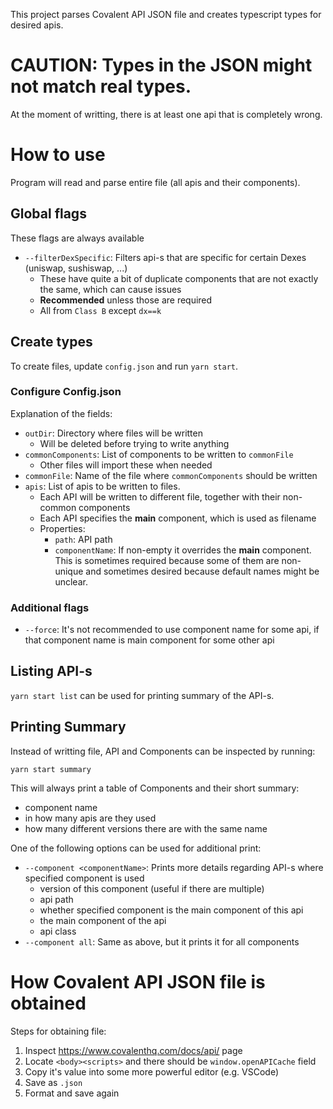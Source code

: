 This project parses Covalent API JSON file and creates typescript types for desired apis.

# CAUTION: Types in the JSON might not match real types.

At the moment of writting, there is at least one api that is completely wrong.

# How to use

Program will read and parse entire file (all apis and their components).

## Global flags

These flags are always available

* `--filterDexSpecific`: Filters api-s that are specific for certain Dexes (uniswap, sushiswap, ...)
  * These have quite a bit of duplicate components that are not exactly the same, which can cause issues
  * **Recommended** unless those are required
  * All from `Class B` except `dx==k`

## Create types

To create files, update `config.json` and run `yarn start`.

### Configure Config.json

Explanation of the fields:

* `outDir`: Directory where files will be written
  * Will be deleted before trying to write anything
* `commonComponents`: List of components to be written to `commonFile`
  * Other files will import these when needed
* `commonFile`: Name of the file where `commonComponents` should be written
* `apis`: List of apis to be written to files.
  * Each API will be written to different file, together with their non-common components
  * Each API specifies the **main** component, which is used as filename
  * Properties:
    * `path`: API path
    * `componentName`: If non-empty it overrides the **main** component. This is sometimes
    required because some of them are non-unique and sometimes desired because default
    names might be unclear.

### Additional flags

* `--force`: It's not recommended to use component name for some api, if that component name is
main component for some other api

## Listing API-s

`yarn start list` can be used for printing summary of the API-s.

## Printing Summary

Instead of writting file, API and Components can be inspected by running:

`yarn start summary`

This will always print a table of Components and their short summary:

* component name
* in how many apis are they used
* how many different versions there are with the same name

One of the following options can be used for additional print:

* `--component <componentName>`: Prints more details regarding API-s where specified component is used
  * version of this component (useful if there are multiple)
  * api path
  * whether specified component is the main component of this api
  * the main component of the api
  * api class
* `--component all`: Same as above, but it prints it for all components

# How Covalent API JSON file is obtained

Steps for obtaining file:

1. Inspect https://www.covalenthq.com/docs/api/ page
2. Locate `<body><scripts>` and there should be `window.openAPICache` field
3. Copy it's value into some more powerful editor (e.g. VSCode)
4. Save as `.json`
5. Format and save again